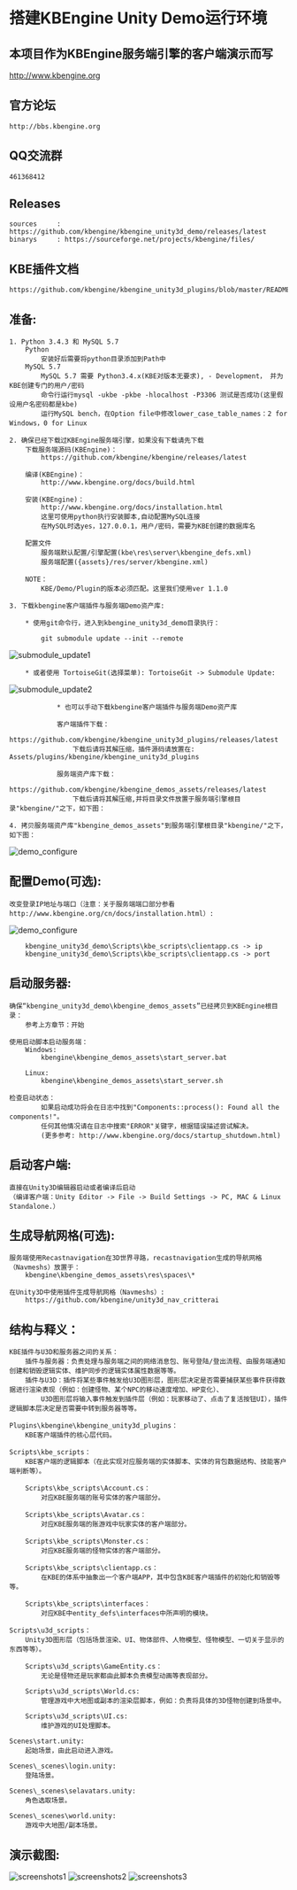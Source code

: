 # 搭建KBEngine Unity Demo运行环境

## 本项目作为KBEngine服务端引擎的客户端演示而写

http://www.kbengine.org

## 官方论坛

	http://bbs.kbengine.org


## QQ交流群

	461368412


## Releases

	sources		: https://github.com/kbengine/kbengine_unity3d_demo/releases/latest
	binarys		: https://sourceforge.net/projects/kbengine/files/


## KBE插件文档

	https://github.com/kbengine/kbengine_unity3d_plugins/blob/master/README.md


## 准备:
    1. Python 3.4.3 和 MySQL 5.7
		Python 
			安装好后需要将python目录添加到Path中
    	MySQL 5.7
    		MySQL 5.7 需要 Python3.4.x(KBE对版本无要求), - Development， 并为KBE创建专门的用户/密码
    		命令行运行mysql -ukbe -pkbe -hlocalhost -P3306 测试是否成功(这里假设用户名密码都是kbe)
    		运行MySQL bench，在Option file中修改lower_case_table_names：2 for Windows，0 for Linux

	2. 确保已经下载过KBEngine服务端引擎，如果没有下载请先下载
		下载服务端源码(KBEngine)：
			https://github.com/kbengine/kbengine/releases/latest

		编译(KBEngine)：
			http://www.kbengine.org/docs/build.html

		安装(KBEngine)：
			http://www.kbengine.org/docs/installation.html
    		这里可使用python执行安装脚本,自动配置MySQL连接
    		在MySQL时选yes，127.0.0.1，用户/密码，需要为KBE创建的数据库名
    		
		配置文件
    		服务端默认配置/引擎配置(kbe\res\server\kbengine_defs.xml)
    		服务端配置({assets}/res/server/kbengine.xml)  

		NOTE：
    		KBE/Demo/Plugin的版本必须匹配。这里我们使用ver 1.1.0

	3. 下载kbengine客户端插件与服务端Demo资产库:

	    * 使用git命令行，进入到kbengine_unity3d_demo目录执行：

	        git submodule update --init --remote
![submodule_update1](http://www.kbengine.org/assets/img/screenshots/gitbash_submodule.png)

		* 或者使用 TortoiseGit(选择菜单): TortoiseGit -> Submodule Update:
![submodule_update2](http://www.kbengine.org/assets/img/screenshots/unity3d_plugins_submodule_update.jpg)

                * 也可以手动下载kbengine客户端插件与服务端Demo资产库

		        客户端插件下载：
		            https://github.com/kbengine/kbengine_unity3d_plugins/releases/latest
		            下载后请将其解压缩，插件源码请放置在: Assets/plugins/kbengine/kbengine_unity3d_plugins

		        服务端资产库下载：
		            https://github.com/kbengine/kbengine_demos_assets/releases/latest
		            下载后请将其解压缩,并将目录文件放置于服务端引擎根目录"kbengine/"之下，如下图：

	4. 拷贝服务端资产库"kbengine_demos_assets"到服务端引擎根目录"kbengine/"之下，如下图：
![demo_configure](http://www.kbengine.org/assets/img/screenshots/demo_copy_kbengine.jpg)


## 配置Demo(可选):

	改变登录IP地址与端口（注意：关于服务端端口部分参看http://www.kbengine.org/cn/docs/installation.html）:
![demo_configure](http://www.kbengine.org/assets/img/screenshots/demo_configure.jpg)

		kbengine_unity3d_demo\Scripts\kbe_scripts\clientapp.cs -> ip
		kbengine_unity3d_demo\Scripts\kbe_scripts\clientapp.cs -> port


## 启动服务器:

	确保“kbengine_unity3d_demo\kbengine_demos_assets”已经拷贝到KBEngine根目录：
		参考上方章节：开始

	使用启动脚本启动服务端：
		Windows:
			kbengine\kbengine_demos_assets\start_server.bat

		Linux:
			kbengine\kbengine_demos_assets\start_server.sh

	检查启动状态：
			如果启动成功将会在日志中找到"Components::process(): Found all the components!"。
			任何其他情况请在日志中搜索"ERROR"关键字，根据错误描述尝试解决。
			(更多参考: http://www.kbengine.org/docs/startup_shutdown.html)


## 启动客户端:

	直接在Unity3D编辑器启动或者编译后启动
	（编译客户端：Unity Editor -> File -> Build Settings -> PC, MAC & Linux Standalone.）


## 生成导航网格(可选):
	
	服务端使用Recastnavigation在3D世界寻路，recastnavigation生成的导航网格（Navmeshs）放置于：
		kbengine\kbengine_demos_assets\res\spaces\*

	在Unity3D中使用插件生成导航网格（Navmeshs）:
		https://github.com/kbengine/unity3d_nav_critterai


## 结构与释义：

	KBE插件与U3D和服务器之间的关系：
		插件与服务器：负责处理与服务端之间的网络消息包、账号登陆/登出流程、由服务端通知创建和销毁逻辑实体、维护同步的逻辑实体属性数据等等。
		插件与U3D：插件将某些事件触发给U3D图形层，图形层决定是否需要捕获某些事件获得数据进行渲染表现（例如：创建怪物、某个NPC的移动速度增加、HP变化）、
			U3D图形层将输入事件触发到插件层（例如：玩家移动了、点击了复活按钮UI），插件逻辑脚本层决定是否需要中转到服务器等等。

	Plugins\kbengine\kbengine_unity3d_plugins：
		KBE客户端插件的核心层代码。

	Scripts\kbe_scripts：
		KBE客户端的逻辑脚本（在此实现对应服务端的实体脚本、实体的背包数据结构、技能客户端判断等）。

		Scripts\kbe_scripts\Account.cs：
			对应KBE服务端的账号实体的客户端部分。

		Scripts\kbe_scripts\Avatar.cs：
			对应KBE服务端的账游戏中玩家实体的客户端部分。

		Scripts\kbe_scripts\Monster.cs：
			对应KBE服务端的怪物实体的客户端部分。

		Scripts\kbe_scripts\clientapp.cs：
			在KBE的体系中抽象出一个客户端APP，其中包含KBE客户端插件的初始化和销毁等等。

		Scripts\kbe_scripts\interfaces：
			对应KBE中entity_defs\interfaces中所声明的模块。

	Scripts\u3d_scripts：
		Unity3D图形层（包括场景渲染、UI、物体部件、人物模型、怪物模型、一切关于显示的东西等等）。

		Scripts\u3d_scripts\GameEntity.cs：
			无论是怪物还是玩家都由此脚本负责模型动画等表现部分。

		Scripts\u3d_scripts\World.cs:
			管理游戏中大地图或副本的渲染层脚本，例如：负责将具体的3D怪物创建到场景中。

		Scripts\u3d_scripts\UI.cs:
			维护游戏的UI处理脚本。

	Scenes\start.unity:
		起始场景，由此启动进入游戏。

	Scenes\_scenes\login.unity:
		登陆场景。

	Scenes\_scenes\selavatars.unity:
		角色选取场景。

	Scenes\_scenes\world.unity:
		游戏中大地图/副本场景。

## 演示截图:

![screenshots1](http://www.kbengine.org/assets/img/screenshots/unity3d_demo9.jpg)
![screenshots2](http://www.kbengine.org/assets/img/screenshots/unity3d_demo10.jpg)
![screenshots3](http://www.kbengine.org/assets/img/screenshots/unity3d_demo11.jpg)

